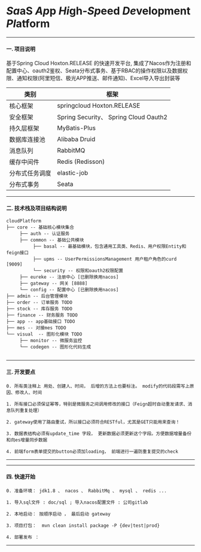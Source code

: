 # *Sa*aS *Ap*p *Hi*gh-*Sp*eed *De*velopment *Pl*atform
-------

#### 一. 项目说明

    
基于Spring Cloud Hoxton.RELEASE 的快速开发平台, 集成了Nacos作为注册和配置中心、oauth2鉴权、Seata分布式事务、基于RBAC的操作权限以及数据权限、通知权限(阿里短信、极光APP推送、邮件通知)、Excel导入导出封装等
    

|类别                | 框架          
--------------     |----------- 
| 核心框架             |  springcloud Hoxton.RELEASE |
| 安全框架             |   Spring Security、 Spring Cloud Oauth2     |
| 持久层框架           | MyBatis-Plus        |
| 数据库连接池         | Alibaba Druid       |
| 消息队列             | RabbitMQ     |
| 缓存中间件             | Redis (Redisson)     |
| 分布式任务调度        | elastic-job       |
| 分布式事务        | Seata       |
    

---
#### 二. 技术栈及项目结构说明
```
cloudPlatform
├── core -- 基础核心模块集合
     ├── auth -- 认证服务
     ├── common -- 基础公共模块
          ├── basal -- 最基础模块，包含通用工具类、Redis、用户权限Entity和feign接口
          ├── upms -- UserPermissionsManagement 用户租户角色的curd [9009]
          └── security -- 权限和oauth2权限配置
     ├── eureke -- 注册中心 [已删除换用nacos]
     ├── gateway -- 网关 [8888]
     └── config -- 配置中心 [已删除换用nacos]
├── admin -- 后台管理模块
├── order -- 订单服务 TODO
├── stock -- 库存服务 TODO
├── finance -- 财务服务 TODO
├── app -- app基础接口 TODO
├── mes -- 对接mes TODO
└── visual  -- 图形化模块 TODO
     ├── monitor -- 微服务监控
     └── codegen -- 图形化代码生成
	 
```

---
#### 三. 开发要点

    0. 所有类注释上 用处、创建人、时间， 后增的方法上也要标注。 modify的代码段需写上原因、修改人、时间
    
    1. 所有接口必须保证幂等，特别是微服务之间调用修改的接口（Feign超时自动重发请求、消息队列重复处理）
    
    2. gateway使用了路由重试，所以接口必须符合RESTful，尤其是GET只能用来查询！
    
    3. 数据表结构必须有update_time 字段， 更新数据必须更新这个字段。方便数据增量备份和向es增量同步数据
    
    4. 前端form表单提交的button必须加loading， 前端进行一遍防重复提交的check


---


---
#### 四. 快速开始

    0. 准备环境： jdk1.8 、 nacos 、 RabbitMq 、 mysql 、 redis ...
    
    1. 导入sql文件 : doc/sql ; 导入nacos配置文件 : 公司gitlab
    
    2. 本地启动： 按顺序启动 ， 最后启动 gateway
    
    3. 项目打包：  mvn clean install package -P {dev|test|prod}
    
    4. 部署发布 ： 


---
